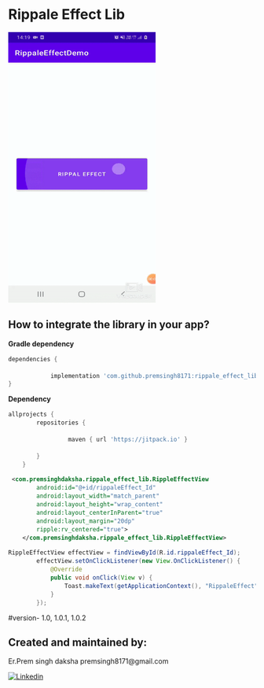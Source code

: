 # Rippale Effect Lib


<img src="https://github.com/premsingh8171/rippale_effect_lib/blob/master/app/src/main/res/drawable/image.gif" width="300" height="550" />

<h2>How to integrate the library in your app?</h2>
<b>Gradle dependency</b></br>

```gradle
dependencies {

	        implementation 'com.github.premsingh8171:rippale_effect_lib:1.0.3'
}
```

<b>Dependency</b></br>
```gradle
allprojects {
		repositories {
    
                 maven { url 'https://jitpack.io' }
                 
		}
	}
```
```xml
 <com.premsinghdaksha.rippale_effect_lib.RippleEffectView
        android:id="@+id/rippaleEffect_Id"
        android:layout_width="match_parent"
        android:layout_height="wrap_content"
        android:layout_centerInParent="true"
        android:layout_margin="20dp"
        ripple:rv_centered="true">
    </com.premsinghdaksha.rippale_effect_lib.RippleEffectView>
```
```java
RippleEffectView effectView = findViewById(R.id.rippaleEffect_Id);
        effectView.setOnClickListener(new View.OnClickListener() {
            @Override
            public void onClick(View v) {
                Toast.makeText(getApplicationContext(), "RippaleEffect", Toast.LENGTH_LONG);
            }
        });
```

#version- 1.0, 1.0.1, 1.0.2

<h2>Created and maintained by:</h2>
<p>Er.Prem singh daksha  premsingh8171@gmail.com</p>
<p><a href="https://www.linkedin.com/in/prem-singh-daksha-82az/"> <img src="https://github.com/anitaa1990/DeviceInfo-Sample/blob/master/media/linkedin-icon.png" alt="Linkedin" style="max-width:100%;"> </a></p>
